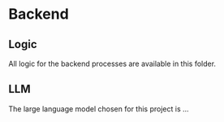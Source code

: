 # Backend


## Logic
All logic for the backend processes are available in this folder.

## LLM
The large language model chosen for this project is ...
